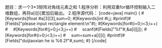 题目：求一个3*3矩阵对角线元素之和 
1.程序分析：利用双重for循环控制输入二维数组，再将a[i][i]累加后输出。
2.程序源代码：
[code=java]
main()
{
	#[Keywords]float #a[3][3],sum=0;
	#[Keywords]int #i,j;
	#printf(#[Fields]"please input rectangle element:\n"#);
	#[Keywords]for#(i=0;i<3;i++)
	#　 #[Keywords]for#(j=0;j<3;j++)
	#　 scanf(#[Fields]"%f"#,&a[i][j]);
	#[Keywords]for#(i=0;i<3;i++)
	#　 sum=sum+a[i][i];
	#printf(#[Fields]"duijiaoxian he is %6.2f"#,sum);
#}
[/code]